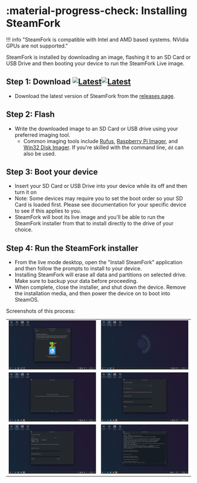 # :material-progress-check: Installing SteamFork

!!! info "SteamFork is compatible with Intel and AMD based systems.  NVidia GPUs are not supported."

SteamFork is installed by downloading an image, flashing it to an SD Card or USB Drive and then booting your device to run the SteamFork Live image.

## Step 1: Download [![Latest](https://img.shields.io/github/release/SteamFork/distribution.svg?labelColor=111111&color=5998FF&label=Latest&style=flat#only-light)](https://github.com/SteamFork/distribution/releases/latest)[![Latest](https://img.shields.io/github/release/SteamFork/distribution.svg?labelColor=dddddd&color=5998FF&label=Latest&style=flat#only-dark)](https://github.com/SteamFork/distribution/releases/latest)

* Download the latest version of SteamFork from the [releases page](https://github.com/SteamFork/distribution/releases/latest).

## Step 2: Flash

* Write the downloaded image to an SD Card or USB drive using your preferred imaging tool.
    * Common imaging tools include [Rufus](https://rufus.ie/), [Raspberry Pi Imager](https://www.raspberrypi.com/software/), and [Win32 Disk Imager](https://sourceforge.net/projects/win32diskimager/).  If you're skilled with the command line, `dd` can also be used.

## Step 3: Boot your device

* Insert your SD Card or USB Drive into your device while its off and then turn it on
* Note: Some devices may require you to set the boot order so your SD Card is loaded first.  Please see documentation for your specific device to see if this applies to you.
* SteamFork will boot its live image and you'll be able to run the SteamFork installer from that to install directly to the drive of your choice.

## Step 4: Run the SteamFork installer

* From the live mode desktop, open the "Install SteamFork" application and then follow the prompts to install to your device.
* Installing SteamFork will erase all data and partitions on selected drive. Make sure to backup your data before proceeding.
* When complete, close the installer, and shut down the device.  Remove the installation media, and then power the device on to boot into SteamOS.

Screenshots of this process:

<table>
  <tr>
    <td><img src="../../_inc/images/install/ksnip_20240603-041039.png"/></td>
    <td><img src="../../_inc/images/install/ksnip_20240603-041127.png"/></td>
  </tr>
  <tr>
    <td><img src="../../_inc/images/install/ksnip_20240603-041200.png"/></td>
    <td><img src="../../_inc/images/install/ksnip_20240603-041232.png"/></td>
  </tr>
  <tr>
    <td><img src="../../_inc/images/install/ksnip_20240603-041323.png"/></td>
    <td><img src="../../_inc/images/install/ksnip_20240603-043344.png"/></td>
  </tr>
</table>
